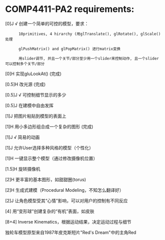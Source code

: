 # COMP4411-PA2 requirements:   

[0]J √	创建一个简单的可控的模型，要求：

          10primitives, 4 hirarchy (用glTranslate(), glRotate(), glScale()处理  
          
          glPushMatrix() and glPopMatrix() 进行matrix变换  
          
          用slider调节, 并且一个关节/部分至少用一个slider来控制动作, 且一个slider可以控制多个关节/部分
          
[0]H	实现gluLookAt() (完成)  

[0.5]H	改光源 (完成)  

[0.5]J √	可控制细节显示的多少

[0.5]J	在建模中自由发挥

[1]J	把图片粘贴到模型的表面上

[1]H	用小多边形组合成一个复杂的图形 (完成)

[1]J √	简易的动画

[1]J	允许User选择多种风格的模型（个性化）

[1]H	一键显示整个模型（通过修改摄像机位置）

[1.5]H	旋转摄像机

[2]H	更丰富的基本图形，如甜甜圈(torus)

[2]H	生成式建模（Procedural Modeling，不知怎么翻译好）

[2]J	让角色模型受其“心情”影响，可以对用户的控制有不同反应

[4]	用“变形球”创建复杂的“有机”表面，如皮肤

[8+4]	Inverse Kinematics，根据运动结果，决定运动过程与细节

独轮车模型原型来自1987年皮克斯短片"Red's Dream"中的主角Red
